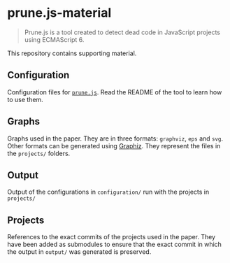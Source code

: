 # prune.js-material

> Prune.js is a tool created to detect dead code in JavaScript projects using ECMAScript 6.

This repository contains supporting material. 

## Configuration

Configuration files for [`prune.js`](https://github.com/threkk/prune.js). Read the
README of the tool to learn how to use them.

## Graphs

Graphs used in the paper. They are in three formats: `graphviz`, `eps` and `svg`.
Other formats can be generated using [Graphiz](https://graphviz.org/). They
represent the files in the `projects/` folders.

## Output

Output of the configurations in `configuration/` run with the projects in
`projects/`

## Projects

References to the exact commits of the projects used in the paper. They have
been added as submodules to ensure that the exact commit in which the output in
`output/` was generated is preserved.
